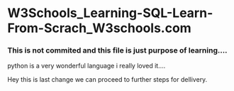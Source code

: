 # W3Schools_Learning-SQL-Learn-From-Scrach_W3schools.com

### This is not commited and this file is just purpose of learning....


python is a very wonderful language i really loved it....


Hey this is last change we can proceed to further steps for dellivery.
